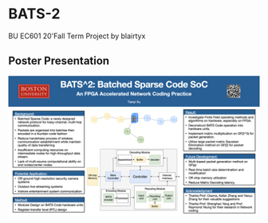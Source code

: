 # BATS-2
BU EC601 20'Fall Term Project by blairtyx


## Poster Presentation

![poster](https://github.com/blairtyx/BATS-2/blob/main/poster.png)
